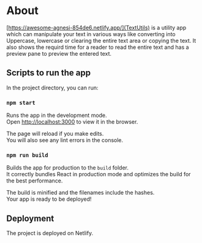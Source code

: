 # About

[https://awesome-agnesi-854de6.netlify.app/](TextUtils) is a utility app which can manipulate your text in various ways like converting into Uppercase, lowercase or clearing the entire text area or copying the text. It also shows the requird time for a reader to read the entire text and has a preview pane to preview the entered text.


## Scripts to run the app

In the project directory, you can run:

### `npm start`

Runs the app in the development mode.\
Open [http://localhost:3000](http://localhost:3000) to view it in the browser.

The page will reload if you make edits.\
You will also see any lint errors in the console.

### `npm run build`

Builds the app for production to the `build` folder.\
It correctly bundles React in production mode and optimizes the build for the best performance.

The build is minified and the filenames include the hashes.\
Your app is ready to be deployed!

## Deployment
The project is deployed on Netlify. 
